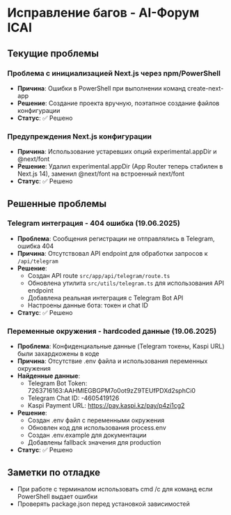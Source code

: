 # Исправление багов - AI-Форум ICAI

## Текущие проблемы

### Проблема с инициализацией Next.js через npm/PowerShell
- **Причина**: Ошибки в PowerShell при выполнении команд create-next-app
- **Решение**: Создание проекта вручную, поэтапное создание файлов конфигурации
- **Статус**: ✅ Решено

### Предупреждения Next.js конфигурации
- **Причина**: Использование устаревших опций experimental.appDir и @next/font
- **Решение**: Удалил experimental.appDir (App Router теперь стабилен в Next.js 14), заменил @next/font на встроенный next/font
- **Статус**: ✅ Решено

## Решенные проблемы

### Telegram интеграция - 404 ошибка (19.06.2025)
- **Проблема**: Сообщения регистрации не отправлялись в Telegram, ошибка 404
- **Причина**: Отсутствовал API endpoint для обработки запросов к `/api/telegram`
- **Решение**: 
  - Создан API route `src/app/api/telegram/route.ts`
  - Обновлена утилита `src/utils/telegram.ts` для использования API endpoint
  - Добавлена реальная интеграция с Telegram Bot API
  - Настроены данные бота: токен и chat ID
- **Статус**: ✅ Решено

### Переменные окружения - hardcoded данные (19.06.2025)
- **Проблема**: Конфиденциальные данные (Telegram токены, Kaspi URL) были захардкожены в коде
- **Причина**: Отсутствие .env файла и использования переменных окружения
- **Найденные данные**:
  - Telegram Bot Token: 7263716163:AAHMlEGBGPM7o0ot9zZ9TEUfPDXd2sphCi0
  - Telegram Chat ID: -4605419126
  - Kaspi Payment URL: https://pay.kaspi.kz/pay/p4zi1cg2
- **Решение**:
  - Создан .env файл с переменными окружения
  - Обновлен код для использования process.env
  - Создан .env.example для документации
  - Добавлены fallback значения для production
- **Статус**: ✅ Решено

## Заметки по отладке

- При работе с терминалом использовать cmd /c для команд если PowerShell выдает ошибки
- Проверять package.json перед установкой зависимостей 